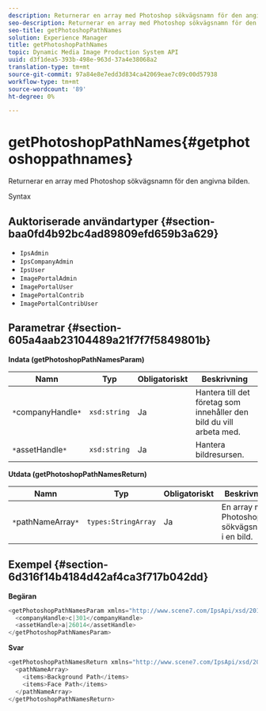 ```yaml
---
description: Returnerar en array med Photoshop sökvägsnamn för den angivna bilden.
seo-description: Returnerar en array med Photoshop sökvägsnamn för den angivna bilden.
seo-title: getPhotoshopPathNames
solution: Experience Manager
title: getPhotoshopPathNames
topic: Dynamic Media Image Production System API
uuid: d3f1dea5-393b-498e-963d-37a4e38068a2
translation-type: tm+mt
source-git-commit: 97a84e8e7edd3d834ca42069eae7c09c00d57938
workflow-type: tm+mt
source-wordcount: '89'
ht-degree: 0%

---
```



# getPhotoshopPathNames{#getphotoshoppathnames}

Returnerar en array med Photoshop sökvägsnamn för den angivna bilden.

Syntax

## Auktoriserade användartyper {#section-baa0fd4b92bc4ad89809efd659b3a629}

* `IpsAdmin`
* `IpsCompanyAdmin`
* `IpsUser`
* `ImagePortalAdmin`
* `ImagePortalUser`
* `ImagePortalContrib`
* `ImagePortalContribUser`

## Parametrar {#section-605a4aab23104489a21f7f7f5849801b}

**Indata (getPhotoshopPathNamesParam)**

| Namn | Typ | Obligatoriskt | Beskrivning |
|---|---|---|---|
| `*`companyHandle`*` | `xsd:string` | Ja | Hantera till det företag som innehåller den bild du vill arbeta med. |
| `*`assetHandle`*` | `xsd:string` | Ja | Hantera bildresursen. |

**Utdata (getPhotoshopPathNamesReturn)**

| Namn | Typ | Obligatoriskt | Beskrivning |
|---|---|---|---|
| `*`pathNameArray`*` | `types:StringArray` | Ja | En array med Photoshop sökvägsnamn i en bild. |

## Exempel {#section-6d316f14b4184d42af4ca3f717b042dd}

**Begäran**

```java
<getPhotoshopPathNamesParam xmlns="http://www.scene7.com/IpsApi/xsd/2012-07-31">
  <companyHandle>c|301</companyHandle>
  <assetHandle>a|26014</assetHandle>
</getPhotoshopPathNamesParam>
```

**Svar**

```java
<getPhotoshopPathNamesReturn xmlns="http://www.scene7.com/IpsApi/xsd/2012-07-31">
  <pathNameArray>
    <items>Background Path</items>
    <items>Face Path</items>
  </pathNameArray>
</getPhotoshopPathNamesReturn>
```

